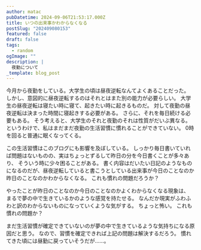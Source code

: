 ```yaml
---
author: matac
pubDatetime: 2024-09-06T21:53:17.000Z
title: いつの出来事かわからなくなる
postSlug: "202409080153"
featured: false
draft: false
tags:
  - random
ogImage: ""
description: |
  夜勤について
_template: blog_post
---
```


今月から夜勤をしている。大学生の頃は昼夜逆転なんてよくあることだった。
しかし、意図的に昼夜逆転するのはそれとはまた別の能力が必要らしい。
大学生の昼夜逆転は寝たい時に寝て、起きたい時に起きるものだ。
対して夜勤の昼夜逆転は決まった時間に寝起きする必要がある。
さらに、それを毎日続ける必要もある。
そう考えると、大学生のそれと夜勤のそれは性質がだいぶ異なる。
というわけで、私はまだまだ夜勤の生活習慣に慣れることができていない。
0時を回ると普通に眠くなってくる。

この生活習慣はこのブログにも影響を及ぼしている。
しっかり毎日書いていれば問題はないものの、実はちょっとずるして昨日の分を今日書くことが多々あり、
そういう時に少々困ることがある。
書く内容はだいたい日記のようなものになるのだが、昼夜逆転していると書こうとしている出来事が今日のことなのか昨日のことなのかわからなくなる。
これも慣れの問題だろうか？

やったことが昨日のことなのか今日のことなのかよくわからなくなる現象は、
まるで夢の中で生きているかのような感覚を持たせる。
なんだか現実がふわふわと訳のわからないものになっていくような気がする。
ちょっと怖い。
これも慣れの問題か？

まだ生活習慣が確定できていないのが夢の中で生きているような気持ちになる原因だと思う。
なので、習慣を確定できれば上記の問題は解決するだろう。
慣れてきた頃には昼勤に戻っていそうだが......。
